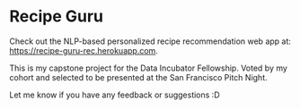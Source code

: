 # Recipe Guru

Check out the NLP-based personalized recipe recommendation web app at: https://recipe-guru-rec.herokuapp.com.

This is my capstone project for the Data Incubator Fellowship. Voted by my cohort and selected to be presented at the San Francisco Pitch Night.

Let me know if you have any feedback or suggestions :D

<img src="http://g.recordit.co/euPhorRTob.gif" width=10><br>

